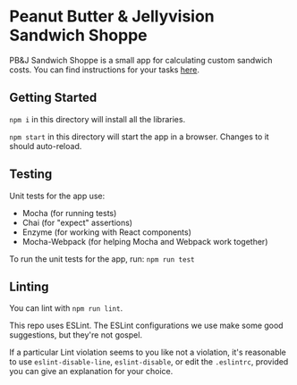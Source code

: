 # Peanut Butter & Jellyvision Sandwich Shoppe

PB&J Sandwich Shoppe is a small app for calculating custom sandwich costs. You can find instructions for your tasks [here](INSTRUCTIONS.md).

## Getting Started

`npm i` in this directory will install all the libraries.

`npm start` in this directory will start the app in a browser.  Changes to it should auto-reload.

## Testing

Unit tests for the app use:

- Mocha (for running tests)
- Chai (for "expect" assertions)
- Enzyme (for working with React components)
- Mocha-Webpack (for helping Mocha and Webpack work together)

To run the unit tests for the app, run:
`npm run test`

## Linting

You can lint with `npm run lint`.

This repo uses ESLint. The ESLint configurations we use make some good suggestions, but they're not gospel.

If a particular Lint violation seems to you like not a violation, it's reasonable to use `eslint-disable-line`, `eslint-disable`, or edit the `.eslintrc`, provided you can give an explanation for your choice.
